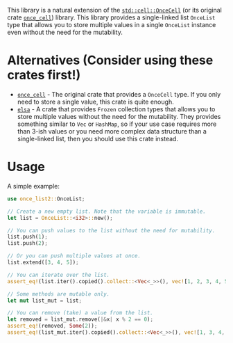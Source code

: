 
This library is a natural extension of the [`std::cell::OnceCell`](https://doc.rust-lang.org/std/cell/struct.OnceCell.html) (or its original crate [`once_cell`](https://crates.io/crates/once_cell)) library. This library provides a single-linked list `OnceList` type that allows you to store multiple values in a single `OnceList` instance even without the need for the mutability.

# Alternatives (Consider using these crates first!)

- [`once_cell`](https://crates.io/crates/once_cell) - The original crate that provides a `OnceCell` type. If you only need to store a single value, this crate is quite enough.
- [`elsa`](https://crates.io/crates/elsa) - A crate that provides `Frozen` collection types that allows you to store multiple values without the need for the mutability. They provides something similar to `Vec` or `HashMap`, so if your use case requires more than 3-ish values or you need more complex data structure than a single-linked list, then you should use this crate instead.

# Usage

A simple example:

```rust
use once_list2::OnceList;

// Create a new empty list. Note that the variable is immutable.
let list = OnceList::<i32>::new();

// You can push values to the list without the need for mutability.
list.push(1);
list.push(2);

// Or you can push multiple values at once.
list.extend([3, 4, 5]);

// You can iterate over the list.
assert_eq!(list.iter().copied().collect::<Vec<_>>(), vec![1, 2, 3, 4, 5]);

// Some methods are mutable only.
let mut list_mut = list;

// You can remove (take) a value from the list.
let removed = list_mut.remove(|&x| x % 2 == 0);
assert_eq!(removed, Some(2));
assert_eq!(list_mut.iter().copied().collect::<Vec<_>>(), vec![1, 3, 4, 5]);

```
